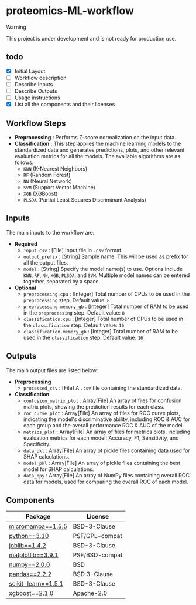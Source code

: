 # proteomics-ML-workflow

> [!WARNING]
> This project is under development and is not ready for production use.

## todo

- [x] Initial Layout
- [ ] Workflow description
- [ ] Describe Inputs
- [ ] Describe Outputs
- [ ] Usage instructions
- [x] List all the components and their licenses

## Workflow Steps

- **Preprocessing** : Performs Z-score normalization on the input data.
- **Classification** : This step applies the machine learning models to the standardized data and generates predictions, plots, and other relevant evaluation metrics for all the models. The available algorithms are as follows:
  - `KNN` (K-Nearest Neighbors)
  - `RF` (Random Forest)
  - `NN` (Neural Network)
  - `SVM` (Support Vector Machine)
  - `XGB` (XGBoost)
  - `PLSDA` (Partial Least Squares Discriminant Analysis)

## Inputs

The main inputs to the workflow are:

- **Required**
  - `input_csv` : [File] Input file in `.csv` format.
  - `output_prefix` : [String] Sample name. This will be used as prefix for all the output files.
  - `model` : [String] Specify the model name(s) to use. Options include `KNN`, `RF`, `NN`, `XGB`, `PLSDA`, and `SVM`. Multiple model names can be entered together, separated by a space.
- **Optional**
  - `preprocessing.cpu` : [Integer] Total number of CPUs to be used in the `preprocessing` step. Default value: `8`
  - `preprocessing.memory_gb` : [Integer] Total number of RAM to be used in the `preprocessing` step. Default value: `8`
  - `classification.cpu` : [Integer] Total number of CPUs to be used in the `classification` step. Default value: `16`
  - `classification.memory_gb` : [Integer] Total number of RAM to be used in the `classification` step. Default value: `16`

## Outputs

The main output files are listed below:

- **Preprocessing**
  - `processed_csv` : [File] A `.csv` file containing the standardized data.
- **Classification**
  - `confusion_matrix_plot` : Array[File] An array of files for confusion matrix plots, showing the prediction results for each class.
  - `roc_curve_plot` : Array[File] An array of files for ROC curve plots, indicating the model's discriminative ability, including ROC & AUC for each group and the overall performance ROC & AUC of the model.
  - `metrics_plot` : Array[File] An array of files for metrics plots, including evaluation metrics for each model: Accuracy, F1, Sensitivity, and Specificity.
  - `data_pkl` : Array[File] An array of pickle files containing data used for SHAP calculations.
  - `model_pkl` : Array[File] An array of pickle files containing the best model for SHAP calculations.
  - `data_npy` : Array[File]  An array of NumPy files containing overall ROC data for models, used for comparing the overall ROC of each model.

## Components

| Package | License |
|---------|---------|
| [micromamba==1.5.5](www.github.com/mamba-org/mamba#micromamba) | BSD-3-Clause |
| [python==3.10](www.python.org/) | PSF/GPL-compat |
| [joblib==1.4.2](www.github.com/joblib/joblib) | BSD-3-Clause |
| [matplotlib==3.9.1](www.matplotlib.org) | PSF/BSD-compat |
| [numpy==2.0.0](www.numpy.org/) | BSD |
| [pandas==2.2.2](www.pandas.pydata.org/) | BSD 3-Clause |
| [scikit-learn==1.5.1](www.scikit-learn.org) | BSD-3-Clause |
| [xgboost==2.1.0](https://github.com/dmlc/xgboost) |  Apache-2.0 |
